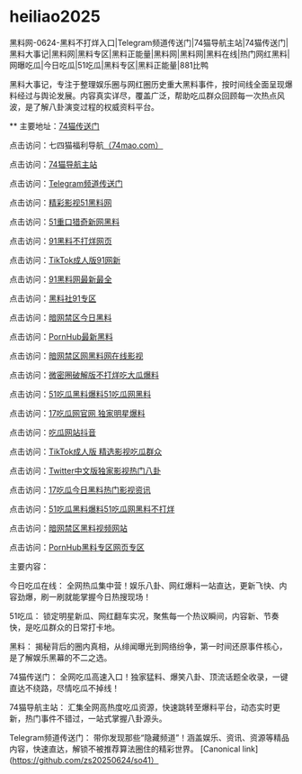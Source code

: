 # heiliao2025
黑料网-0624-黑料不打烊入口|Telegram频道传送门|74猫导航主站|74猫传送门|黑料大事记|黑料网|黑料专区|黑料正能量|黑料网|黑料网|黑料在线|热门网红黑料|网曝吃瓜|今日吃瓜|51吃瓜|黑料专区|黑料正能量|881比鸭

黑料大事记，专注于整理娱乐圈与网红圈历史重大黑料事件，按时间线全面呈现爆料经过与舆论发展。内容真实详尽，覆盖广泛，帮助吃瓜群众回顾每一次热点风波，是了解八卦演变过程的权威资料平台。

** 主要地址：<a href="https://74mao.com/">74猫传送门</a>

点击访问：七四猫福利导航<a href="https://74mao.com/">（74mao.com）</a>

点击访问：<a href="https://74mao.com/">74猫导航主站</a>

点击访问：<a href="https://74mao.com/">Telegram频道传送门</a>

点击访问：<a href="https://cg85.pages.dev/">精彩影视51黑料网</a>		

点击访问：<a href="https://cg33-1.pages.dev/">51重口猎奇新网黑料</a>		

点击访问：<a href="https://cg55-6.pages.dev/">91黑料不打烊网页</a>	

点击访问：<a href="https://cg99.pages.dev/">TikTok成人版91网新</a>

点击访问：<a href="https://cg963.pages.dev/">91黑料网最新最全</a>	

点击访问：<a href="https://cg11-1.pages.dev/">黑料社91专区</a>	

点击访问：<a href="https://cg58-1.pages.dev/">暗网禁区今日黑料</a>

点击访问：<a href="https://cg30-5.pages.dev/">PornHub最新黑料</a>	

点击访问：<a href="https://cg05-01.pages.dev/">暗网禁区网黑料网在线影视</a>	

点击访问：<a href="https://cg97.pages.dev/">微密圈破解版不打烊吃大瓜爆料</a>

点击访问：<a href="https://cg70-1.pages.dev/">51吃瓜黑料爆料51吃瓜网黑料</a>	
	
点击访问：<a href="https://cg07-01.pages.dev/">17吃瓜网官网 独家明星爆料</a>

点击访问：<a href="https://cg81-01.pages.dev/">吃瓜网站抖音</a>

点击访问：<a href="https://hi87.pages.dev/">TikTok成人版 精选影视吃瓜群众</a>

点击访问：<a href="https://hi65-1.pages.dev/">Twitter中文版独家影视热门八卦</a>

点击访问：<a href="https://hi10-1.pages.dev/">17吃瓜今日黑料热门影视资讯</a>

点击访问：<a href="https://cg70-1.pages.dev/">51吃瓜黑料爆料51吃瓜网黑料不打烊</a>

点击访问：<a href="https://cg40-3.pages.dev/">暗网禁区黑料视频网站</a>

点击访问：<a href="https://cg9-1.pages.dev/">PornHub黑料专区网页专区</a>

主要内容：

今日吃瓜在线：
全网热瓜集中营！娱乐八卦、网红爆料一站直达，更新飞快、内容劲爆，刷一刷就能掌握今日热搜现场！

51吃瓜：
锁定明星新瓜、网红翻车实况，聚焦每一个热议瞬间，内容新、节奏快，是吃瓜群众的日常打卡地。

黑料：
揭秘背后的圈内真相，从绯闻曝光到网络纷争，第一时间还原事件核心，是了解娱乐黑幕的不二之选。

74猫传送门：
全网吃瓜高速入口！独家猛料、爆笑八卦、顶流话题全收录，一键直达不绕路，尽情吃瓜不掉线！

74猫导航主站：
汇集全网高热度吃瓜资源，快速跳转至爆料平台，动态实时更新，热门事件不错过，一站式掌握八卦源头。

Telegram频道传送门：
带你发现那些“隐藏频道”！涵盖娱乐、资讯、资源等精品内容，快速直达，解锁不被推荐算法圈住的精彩世界。
[Canonical link](https://github.com/zs20250624/so41）
